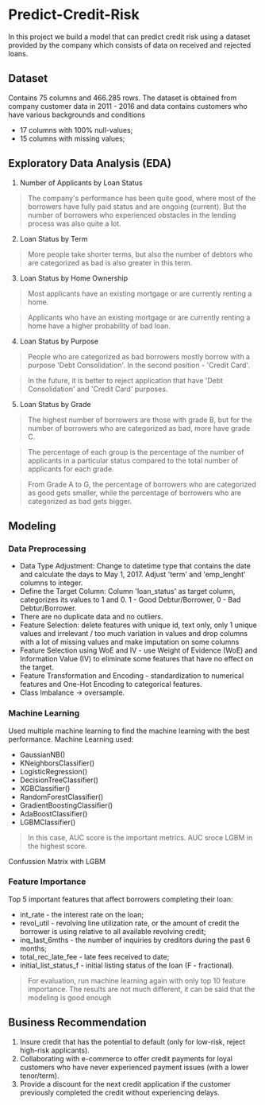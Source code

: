 # Predict-Credit-Risk

In this project we build a model that can predict credit risk using a dataset provided by the company which consists of data on received and rejected loans.

## Dataset
Contains 75 columns and 466.285 rows.
The dataset is obtained from company customer data in 2011 - 2016 and data contains customers who have various backgrounds and conditions

- 17 columns with 100% null-values;
- 15 columns with missing values; 

## Exploratory Data Analysis (EDA)

1. Number of Applicants by Loan Status

> The company's performance has been quite good, where most of the borrowers have fully paid status and are ongoing (current). But the number of borrowers who experienced obstacles in the lending process was also quite a lot.

2. Loan Status by Term

> More people take shorter terms, but also the number of debtors who are categorized as bad is also greater in this term.

3. Loan Status by Home Ownership

> Most applicants have an existing mortgage or are currently renting a home.

> Applicants who have an existing mortgage or are currently renting a home have a higher probability of bad loan.

4. Loan Status by Purpose

> People who are categorized as bad borrowers mostly borrow with a purpose 'Debt Consolidation'. In the second position - 'Credit Card'.

> In the future, it is better to reject application that have 'Debt Consolidation' and 'Credit Card' purposes.

5. Loan Status by Grade

> The highest number of borrowers are those with grade B, but for the number of borrowers who are categorized as bad, more have grade C.

> The percentage of each group is the percentage of the number of applicants in a particular status compared to the total number of applicants for each grade.

> From Grade A to G, the percentage of borrowers who are categorized as good gets smaller, while the percentage of borrowers who are categorized as bad gets bigger.

## Modeling
### Data Preprocessing

- Data Type Adjustment: Change to datetime type that contains the date and calculate the days to May 1, 2017. Adjust 'term' and 'emp_lenght' columns to integer.
- Define the Target Column: Column 'loan_status' as target column, categorizes its values to 1 and 0. 1 - Good Debtur/Borrower, 0 - Bad  Debtur/Borrower.
- There are no duplicate data and no outliers.
- Feature Selection: delete features with unique id, text only, only 1 unique values and irrelevant / too much variation in values and drop columns with a lot of missing values and make imputation on some columns
- Feature Selection using WoE and IV - use Weight of Evidence (WoE) and Information Value (IV) to eliminate some features that have no effect on the target.
- Feature Transformation and Encoding - standardization to numerical features and One-Hot Encoding to categorical features.
- Class Imbalance -> oversample.

### Machine Learning

Used multiple machine learning to find the machine learning with the best performance.
Machine Learning used:     
- GaussianNB()
- KNeighborsClassifier()
- LogisticRegression()
- DecisionTreeClassifier()
- XGBClassifier()
- RandomForestClassifier()
- GradientBoostingClassifier()
- AdaBoostClassifier()
- LGBMClassifier()

> In this case, AUC score is the important metrics. AUC sroce LGBM in the highest score.

Confussion Matrix with LGBM


### Feature Importance

Top 5 important features that affect borrowers completing their loan:
- int_rate - the interest rate on the loan;
- revol_util - revolving line utilization rate, or the amount of credit the borrower is using relative to all available revolving credit;
- inq_last_6mths - the number of inquiries by creditors during the past 6 months;
- total_rec_late_fee - late fees received to date;
- initial_list_status_f - initial listing status of the loan (F - fractional).

> For evaluation, run machine learning again with only top 10 feature importance. The results are not much different, it can be said that the modeling is good enough

## Business Recommendation

1. Insure credit that has the potential to default (only for low-risk, reject high-risk applicants).
2. Collaborating with e-commerce to offer credit payments for loyal customers who have never experienced payment issues (with a lower tenor/term).
3. Provide a discount for the next credit application if the customer previously completed the credit without experiencing delays.


